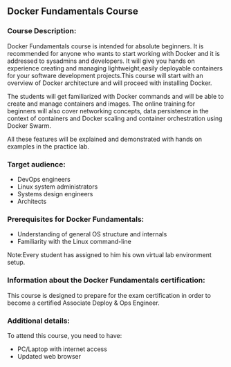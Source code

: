 ## Docker Fundamentals Course


### Course Description:
Docker Fundamentals course is intended for absolute beginners. It is recommended for anyone 
who wants to start working with Docker and it is addressed to sysadmins and developers. It will
give you hands on experience creating and managing lightweight,easily deployable containers for
your software development projects.This course will start with an overview of Docker architecture 
and will proceed with installing Docker. 

The students will get familiarized with Docker commands and will be able to create and 
manage containers and images.
The online training for beginners will also cover networking concepts, data persistence in the 
context of containers and Docker scaling and container orchestration using Docker Swarm.

All these features will be explained and demonstrated with hands on examples in the practice lab.

### Target audience:
- DevOps engineers
- Linux system administrators
- Systems design engineers
- Architects


### Prerequisites for Docker Fundamentals:
- Understanding of general OS structure and internals
- Familiarity with the Linux command-line


Note:Every student has assigned to him his own virtual lab environment setup.


### Information about the Docker Fundamentals certification:
This course is designed to prepare for the exam certification in order to become a 
certified Associate Deploy & Ops Engineer.


### Additional details:
To attend this course, you need to have:
- PC/Laptop with internet access
- Updated web browser
